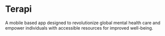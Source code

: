 # Terapi
 A mobile based app designed to revolutionize global mental health care and empower individuals with accessible resources for improved well-being.
